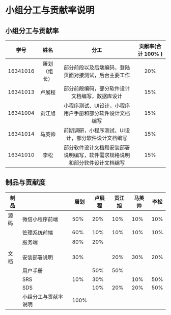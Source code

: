 # 小组分工与贡献率说明

## 小组分工与贡献率

|   学号   |          姓名          |                             分工                             | 贡献率(合计 100% ) |
| :------: | :--------------------: | :----------------------------------------------------------: | :----------------: |
| 16341016 |     屠划（组长）   | 部分前段以及后端编码，登陆页面对接测试，后台主要工作 |        20%         |
| 16341013 |     卢展程         | 部分前段编码，部分软件设计文档编写，数据库设计 |        15%         |
| 16341004 |     贡江旭         | 小程序测试、UI设计，小程序用户手册和部分软件设计文档编写 |        15%         |
| 16341014 |     马英帅         | 前期调研，小程序测试、UI设计，部分软件设计文档编写      |        15%         |
| 16341010 |      李松          | 部分软件设计文档和安装部署说明编写，软件需求规格说明和部分软件设计文档编写       |        15%         |

## 制品与贡献度

| 制品 |                     | 屠划 | 卢展程 | 贡江旭| 马英帅 | 李松 |
| ---- | ------------------- | ------ | ------ | ------ | ------ | ------ | 
| 源码 | 微信小程序前端       |   50%   |  20%  | 10%    | 10%    |   10%   | 
|      | 管理系统前端         |   60%  |   10%  |  10%   |    10% |    10%   | 
|      | 服务端              |   80%   |  20%   |        |        |        |
|      |                     |        |        |        |        |        |
| 文档 | 安装部署说明         |   30%   |       | 20%     |  30%  |    20%    | 
|      | 用户手册             |        | 50%    | 50%    |        |        |
|      | SRS                 | 10%    |   30%   |        |   10%     |  50%   | 
|      | SDS                 |        | 10%    | 20%    | 20%    | 50%    |
|      | 小组分工与贡献率说明 | 100%    |        |        |        |        | 

